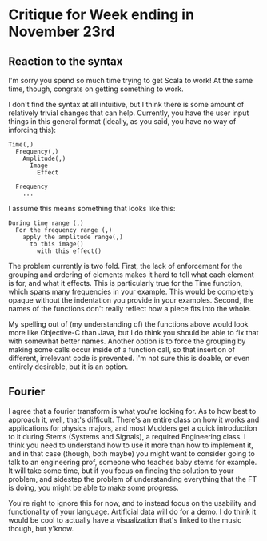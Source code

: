 # Critique for Week ending in November 23rd

## Reaction to the syntax 

I'm sorry you spend so much time trying to get Scala to work! At the same time, though, 
congrats on getting something to work.

I don't find the syntax at all intuitive, but I think there is some amount of relatively 
trivial changes that can help. Currently, you have the user input things in this general 
format (ideally, as you said, you have no way of inforcing this):
```
Time(,)
  Frequency(,)
    Amplitude(,)
      Image
        Effect
        
  Frequency
    ...
```
I assume this means something that looks like this:
```
During time range (,)
  For the frequency range (,)
    apply the amplitude range(,)
      to this image()
        with this effect()
```
The problem currently is two fold. First, the lack of enforcement for the grouping and 
ordering of elements makes it hard to tell what each element is for, and what it effects. 
This is particularly true for the Time function, which spans many frequencies in your 
example. This would be completely opaque without the indentation you provide in your 
examples. Second, the names of the functions don't really reflect how a piece fits into 
the whole. 

My spelling out of (my understanding of) the functions above would look more like 
Objective-C than Java, but I do think you should be able to fix that with somewhat better 
names. Another option is to force the grouping by making some calls occur inside of a 
function call, so that insertion of different, irrelevant code is prevented. I'm not 
sure this is doable, or even entirely desirable, but it is an option.

## Fourier

I agree that a fourier transform is what you're looking for. As to how best to approach
it, well, that's difficult. There's an entire class on how it works and applications for
physics majors, and most Mudders get a quick introduction to it during Stems (Systems
and Signals), a required Engineering class. I think you need to understand how to use
it more than how to implement it, and in that case (though, both maybe) you might want 
to consider going to talk to an engineering prof, someone who teaches baby stems for 
example. It will take some time, but if you focus on finding the solution to your problem, 
and sidestep the problem of understanding everything that the FT is doing, you might be 
able to make some progress.

You're right to ignore this for now, and to instead focus on the usability and 
functionality of your language. Artificial data will do for a demo. I do think it would
be cool to actually have a visualization that's linked to the music though, but y'know. 

